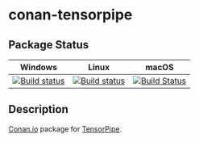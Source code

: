 # conan-tensorpipe

## Package Status

| Windows | Linux | macOS |
|:-------:|:-----:|:-----:|
|[![Build status](https://ci.appveyor.com/api/projects/status/ka59njbcowpivvmk/branch/testing%2Fcci.20210309?svg=true)](https://ci.appveyor.com/project/SpaceIm/conan-tensorpipe)|[![Build status](https://github.com/SpaceIm/conan-tensorpipe/workflows/.github/workflows/conan.yml/badge.svg?branch=testing%2Fcci.20210309)](https://github.com/SpaceIm/conan-tensorpipe/actions?query=branch%3Atesting%2Fcci.20210309)|[![Build Status](https://travis-ci.com/SpaceIm/conan-tensorpipe.svg?branch=testing%2Fcci.20210309)](https://travis-ci.com/SpaceIm/conan-tensorpipe)|

## Description

[Conan.io](https://conan.io) package for [TensorPipe](https://github.com/pytorch/tensorpipe).
